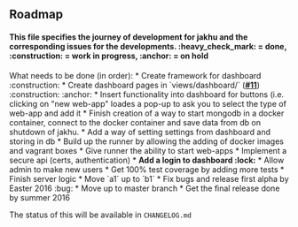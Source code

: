 ## Roadmap
<h4>This file specifies the journey of development for jakhu and the corresponding issues for the developments. :heavy_check_mark: = done, :construction: = work in progress, :anchor: = on hold</h4>
What needs to be done (in order):
* Create framework for dashboard :construction:
* Create dashboard pages in `views/dashboard/` (<a href="https://github.com/Gum-Joe/jakhu/issues/11"><b>#11</b></a>) :construction: :anchor:
* Insert functionality into dashboard for buttons (i.e. clicking on "new web-app" loades a pop-up to ask you to select the type of web-app and add it
* Finish creation of a way to start mongodb in a docker container, connect to the docker container and save data from db on shutdown of jakhu.
* Add a way of setting settings from dashboard and storing in db
* Build up the runner by allowing the adding of docker images and vagrant boxes
* Give runner the ability to start web-apps
* Implement a secure api (certs, authentication)
* <b>Add a login to dashboard :lock:</b>
* Allow admin to make new users
* Get 100% test coverage by adding more tests
* Finish server logic
* Move `a1` up to `b1`
* Fix bugs and release first alpha by Easter 2016 :bug:
* Move up to master branch
* Get the final release done by summer 2016

The status of this will be available in `CHANGELOG.md`
